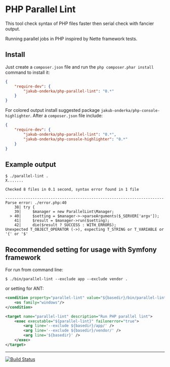 PHP Parallel Lint
=================

This tool check syntax of PHP files faster then serial check with fancier output.

Running parallel jobs in PHP inspired by Nette framework tests.


Install
-------

Just create a `composer.json` file and run the `php composer.phar install` command to install it:

```json
{
    "require-dev": {
        "jakub-onderka/php-parallel-lint": "0.*"
    }
}
```

For colored output install suggested package `jakub-onderka/php-console-highlighter`. After a `composer.json` file include:

```json
{
    "require-dev": {
        "jakub-onderka/php-parallel-lint": "0.*",
        "jakub-onderka/php-console-highlighter": "0.*"
    }
}
```

Example output
--------------

```
$ ./parallel-lint .
X.......

Checked 8 files in 0.1 second, syntax error found in 1 file

----------------------------------------------------------------------
Parse error: ./error.php:40
    38| try {
    39|     $manager = new ParallelLint\Manager;
  > 40|     $setting = $manager->->parseArguments($_SERVER['argv']);
    41|     $result = $manager->run($setting);
    42|     die($result ? SUCCESS : WITH_ERRORS);
Unexpected T_OBJECT_OPERATOR (->), expecting T_STRING or T_VARIABLE or '{' or '$'
```

Recommended setting for usage with Symfony framework
--------------

For run from command line:

```
$ ./bin/parallel-lint --exclude app --exclude vendor .
```

or setting for ANT:

```xml
<condition property="parallel-lint" value="${basedir}/bin/parallel-lint.bat" else="${basedir}/bin/parallel-lint">
    <os family="windows"/>
</condition>

<target name="parallel-lint" description="Run PHP parallel lint">
    <exec executable="${parallel-lint}" failonerror="true">
        <arg line='--exclude ${basedir}/app/' />
        <arg line='--exclude ${basedir}/vendor/' />
        <arg line='${basedir}' />
    </exec>
</target>
```

------

[![Build Status](https://travis-ci.org/JakubOnderka/PHP-Parallel-Lint.svg?branch=master)](https://travis-ci.org/JakubOnderka/PHP-Parallel-Lint)
